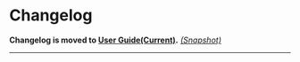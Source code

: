 # Changelog


**Changelog is moved to [User Guide(Current)](http://ttddyy.github.io/datasource-proxy/docs/current/user-guide/index.html#changelog).**
_[(Snapshot)](http://ttddyy.github.io/datasource-proxy/docs/snapshot/user-guide/index.html#changelog)_

----

